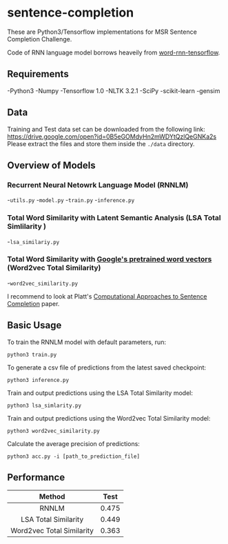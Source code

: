 # sentence-completion
These are Python3/Tensorflow implementations for MSR Sentence Completion Challenge. 

Code of RNN language model borrows heaveily from [word-rnn-tensorflow](https://github.com/hunkim/word-rnn-tensorflow).

## Requirements
-Python3
-Numpy
-Tensorflow 1.0
-NLTK 3.2.1
-SciPy
-scikit-learn
-gensim

## Data
Training and Test data set can be downloaded from the following link: <br/>
https://drive.google.com/open?id=0B5eGOMdyHn2mWDYtQzlQeGNKa2s <br/>
Please extract the files and store them inside the `./data` directory. 

## Overview of Models
### Recurrent Neural Netowrk Language Model (RNNLM)
-`utils.py`
-`model.py`
-`train.py`
-`inference.py`

### Total Word Similarity with Latent Semantic Analysis (LSA Total Simlilarity )
-`lsa_similariy.py`

### Total Word Similarity with [Google's pretrained word vectors](https://code.google.com/archive/p/word2vec/) (Word2vec Total Similarity)
-`word2vec_similarity.py`

I recommend to look at Platt's [Computational Approaches to Sentence Completion](https://www.microsoft.com/en-us/research/wp-content/uploads/2016/02/semco.pdf) paper.

## Basic Usage
To train the RNNLM model with default parameters, run:
```
python3 train.py
```
To generate a csv file of predictions from the latest saved checkpoint:
```
python3 inference.py
```
Train and output predictions using the LSA Total Similarity model:
```
python3 lsa_simlarity.py
```
Train and output predictions using the Word2vec Total Similarity model:
```
python3 word2vec_similarity.py
```

Calculate the average precision of predictions:
```
python3 acc.py -i [path_to_prediction_file]
```

## Performance
|Method|Test|
|:---:|:---:|
|RNNLM|0.475|
|LSA Total Similarity|0.449|
|Word2vec Total Similarity|0.363|

